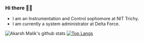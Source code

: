### Hi there ✋🏻
- I am an Instrumentation and Control sophomore at NIT Trichy.
- I am currently a system administrator at Delta Force.


![Akarsh Malik's github stats](https://github-readme-stats.vercel.app/api?username=malikakarsh&show_icons=true&theme=radical)
[![Top Langs](https://github-readme-stats.vercel.app/api/top-langs/?username=malikakarsh&theme=radical&langs_count=10&exclude_repo=Sysads-Task2)](https://github.com/malikakarsh/github-readme-stats)
